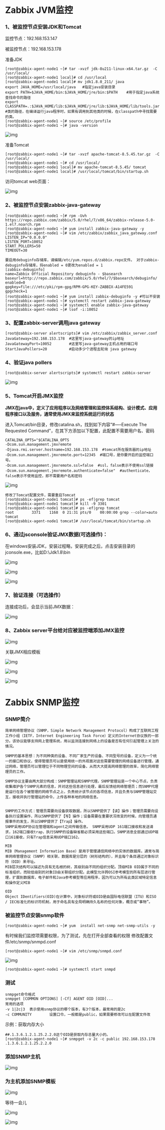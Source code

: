 # Zabbix  JVM监控



### 1、被监控节点安装JDK和Tomcat



监控节点：192.168.153.147



被监控节点：192.168.153.178



准备JDK



```shell
[root@zabbix-agent-node1 ~]# tar -xvzf jdk-8u211-linux-x64.tar.gz  -C /usr/local/
[root@zabbix-agent-node1 local]# cd /usr/local
[root@zabbix-agent-node1 local]# mv jdk1.8.0_211/ java
export JAVA_HOME=/usr/local/java   #指定java安装目录
export PATH=$JAVA_HOME/bin:$JAVA_HOME/jre/bin:$PATH    #用于指定java系统查找命令的路径
export CLASSPATH=.:$JAVA_HOME/lib:$JAVA_HOME/jre/lib:$JAVA_HOME/lib/tools.jar  #类的路径，在编译运行java程序时，如果有调用到其他类的时候，在classpath中寻找需要的类。
[root@zabbix-agent-node1 ~]# source /etc/profile
[root@zabbix-agent-node1 ~]# java -version
```



![img](assets/Zabbix-5/image-20210613211956101.png)



准备Tomcat



```shell
[root@zabbix-agent-node1 ~]# tar -xvzf apache-tomcat-8.5.45.tar.gz  -C /usr/local/
[root@zabbix-agent-node1 ~]# cd /usr/local/
[root@zabbix-agent-node1 local]# mv apache-tomcat-8.5.45/ tomcat
[root@zabbix-agent-node1 local]# /usr/local/tomcat/bin/startup.sh
```



访问tomcat web页面：



![img](assets/Zabbix-5/image-20210614094533512.png)



### 2、被监控节点安装zabbix-java-gateway



```shell
[root@zabbix-agent-node1 ~]# rpm -Uvh https://repo.zabbix.com/zabbix/5.0/rhel/7/x86_64/zabbix-release-5.0-1.el7.noarch.rpm
[root@zabbix-agent-node1 ~]# yum install zabbix-java-gateway -y
[root@zabbix-agent-node1 ~]# vim /etc/zabbix/zabbix_java_gateway.conf
LISTEN_IP="0.0.0.0"
LISTEN_PORT=10052
START_POLLERS=50
TIMEOUT=30

要启用debuginfo存储库，请编辑/etc/yum.repos.d/zabbix.repo文件。 对于zabbix-debuginfo存储库，将enabled = 0更改为enabled = 1
[zabbix-debuginfo]
name=Zabbix Official Repository debuginfo - $basearch
baseurl=http://repo.zabbix.com/zabbix/5.0/rhel/7/$basearch/debuginfo/
enabled=0
gpgkey=file:///etc/pki/rpm-gpg/RPM-GPG-KEY-ZABBIX-A14FE591
gpgcheck=1
[root@zabbix-agent-node1 ~]# yum install zabbix-debuginfo -y #可以不安装
[root@zabbix-agent-node1 ~]# systemctl restart zabbix-java-gateway
[root@zabbix-agent-node1 ~]# systemctl enable zabbix-java-gateway
[root@zabbix-agent-node1 ~]# lsof -i:10052
```



### 3、配置zabbix-server调用java gateway



```shell
[root@zabbix-server alertscripts]# vim /etc/zabbix/zabbix_server.conf
JavaGateway=192.168.153.178  #这里写java-gateway的ip地址
JavaGatewayPort=10052        #这里写java-gateway主机占用的端口号
StartJavaPollers=20          #启动多少个进程去轮询 java gateway
```



### 4、验证java pollers



```plain
[root@zabbix-server alertscripts]# systemctl restart zabbix-server
```



![img](assets/Zabbix-5/image-20210613211313015.png)



### 5、Tomcat开启JMX监控



**JMX在java中，定义了应用程序以及网络管理和监控体系结构、设计模式、应用程序接口以及服务，通常使用JMX来监控系统运行的状态**



进入Tomcat/bin目录，修改catalina.sh，找到如下内容“#—–Execute The Requested Command”，在其下方添加以下配置，此配置不需要用户名、密码



```plain
CATALINA_OPTS="$CATALINA_OPTS
-Dcom.sun.management.jmxremote
-Djava.rmi.server.hostname=192.168.153.178  #tomcat所在服务器的ip地址
-Dcom.sun.management.jmxremote.port=12345  #端口号，是你要开启的监控端口号。
-Dcom.sun.management.jmxremote.ssl=false  #ssl，false表示不使用ssl链接
-Dcom.sun.management.jmxremote.authenticate=false"  #authenticate，false表示不使用监控，即不需要用户名和密码
```



![img](assets/Zabbix-5/image-20210614095216210.png)



```shell
修改了Tomcat配置文件，需要重启Tomcat
[root@zabbix-agent-node1 tomcat]# ps -ef|grep tomcat
[root@zabbix-agent-node1 tomcat]# kill -9 3301
[root@zabbix-agent-node1 tomcat]# ps -ef|grep tomcat
root        3371    1168  0 21:31 pts/0    00:00:00 grep --color=auto tomcat
[root@zabbix-agent-node1 tomcat]# /usr/local/tomcat/bin/startup.sh
```



### 6、通过jsconsole验证JMX数据(可选操作)：



在windows安装JDK，安装过程略，安装完成之后，点击安装目录的jconsole.exe，比如D:\Jdk1.8\bin



![img](assets/Zabbix-5/image-20210613212930665.png)



![img](assets/Zabbix-5/image-20210614095053161.png)



![img](assets/Zabbix-5/image-20210614095103773.png)



### 7、验证连接（可选操作）



连接成功后，会显示当前JMX数据：



![img](assets/Zabbix-5/image-20210614095117396.png)



### 8、Zabbix server平台给对应被监控端添加JMX监控



![img](assets/Zabbix-5/image-20210614094315757.png)



关联JMX相应模板



![img](assets/Zabbix-5/image-20210614094330543.png)



![img](assets/Zabbix-5/image-20210614094353583.png)



![img](assets/Zabbix-5/image-20210614094455228.png)



# Zabbix SNMP监控



### SNMP简介



```plain
简单网络管理协议（SNMP，Simple Network Management Protocol）构成了互联网工程工作小组（IETF，Internet Engineering Task Force）定义的Internet协议族的一部分。该协议能够支持网上管理系统，用以监测连接到网络上的设备是否有任何引起管理上关注的情况。

SNMP的基本思想：为不同种类的设备、不同厂家生产的设备、不同型号的设备，定义为一个统一的接口和协议，使得管理员可以是使用统一的外观面对这些需要管理的网络设备进行管理。通过网络，管理员可以管理位于不同物理空间的设备，从而大大提高网络管理的效率，简化网络管理员的工作。

SNMP协议主要由两大部分构成：SNMP管理站和SNMP代理。SNMP管理站是一个中心节点，负责收集维护各个SNMP元素的信息，并对这些信息进行处理，最后反馈给网络管理员；而SNMP代理是运行在各个被管理的网络节点之上，负责统计该节点的各项信息，并且负责与SNMP管理站交互，接收并执行管理站的命令，上传各种本地的网络信息。


SNMP的工作方式：管理员需要向设备获取数据，所以SNMP提供了【读】操作；管理员需要向设备执行设置操作，所以SNMP提供了【写】操作；设备需要在重要状况改变的时候，向管理员通报事件的发生，所以SNMP提供了【Trap】操作。
SNMP采用UDP协议在管理端和agent之间传输信息。 SNMP采用UDP 161端口接收和发送请求，162端口接收trap，执行SNMP的设备缺省都必须采用这些端口。SNMP消息全部通过UDP端口161接收，只有Trap信息采用UDP端口162。

MIB
MIB（Management Information Base）是用于管理通信网络中的实体的数据库。通常与简单网络管理协议（SNMP）相关联，数据库是分层的（树形结构的），并且每个条目通过对象标识符（OID）来寻址。
MIB层次结构可以描述为具有无名根的树，其级别由不同的组织分配。顶级MIB OID属于不同的标准组织，而较低级别的对象ID由关联组织分配。此模型允许跨OSI参考模型的所有层进行管理，扩展到数据库，电子邮件和Java参考模型等应用程序，因为可以为所有此类区域特定信息和操作定义MIB

OID
Object IDentifiers(OID)在计算中，对象标识符或OID是由国际电信联盟（ITU）和ISO / IEC标准化的标识符机制，用于命名具有全局明确持久名称的任何对象，概念或“事物”。
```



### 被监控节点安装snmp软件



```plain
[root@zabbix-agent-node1 ~]# yum  install net-snmp net-snmp-utils -y
```



有时候我们监控项需要权限，为了测试，先在打开全部查看的权限
修改配置文件/etc/snmp/snmpd.conf



```plain
[root@zabbix-agent-node1 ~]# vim /etc/snmp/snmpd.conf
```



![img](assets/Zabbix-5/image-20210614101143830.png)



```plain
[root@zabbix-agent-node1 ~]# systemctl start snmpd
```



### 测试



```plain
snmpget命令格式
snmpget [COMMON OPTIONS] [-Cf] AGENT OID [OID]...
常用的选项
-v 1|2c|3  表示使用snmp协议的哪个版本，有3个版本，最常用的是2c
-c COMMUNITY		设置口令，一般都是public，如果需要修改可以在配置文件改
```



示例：获取内存大小



```plain
##.1.3.6.1.2.1.25.2.2.0这个OID是获取内存总量大小的。
[root@zabbix-agent-node1 ~]# snmpget -v 2c -c public 192.168.153.178 .1.3.6.1.2.1.25.2.2.0
```



### 添加SNMP主机



![img](assets/Zabbix-5/image-20210614102047020.png)



### 为主机添加SNMP模板



![img](assets/Zabbix-5/image-20210614102106142.png)



等待一会儿



![img](assets/Zabbix-5/image-20210614102146316.png)



![img](assets/Zabbix-5/image-20210614102239067.png)

